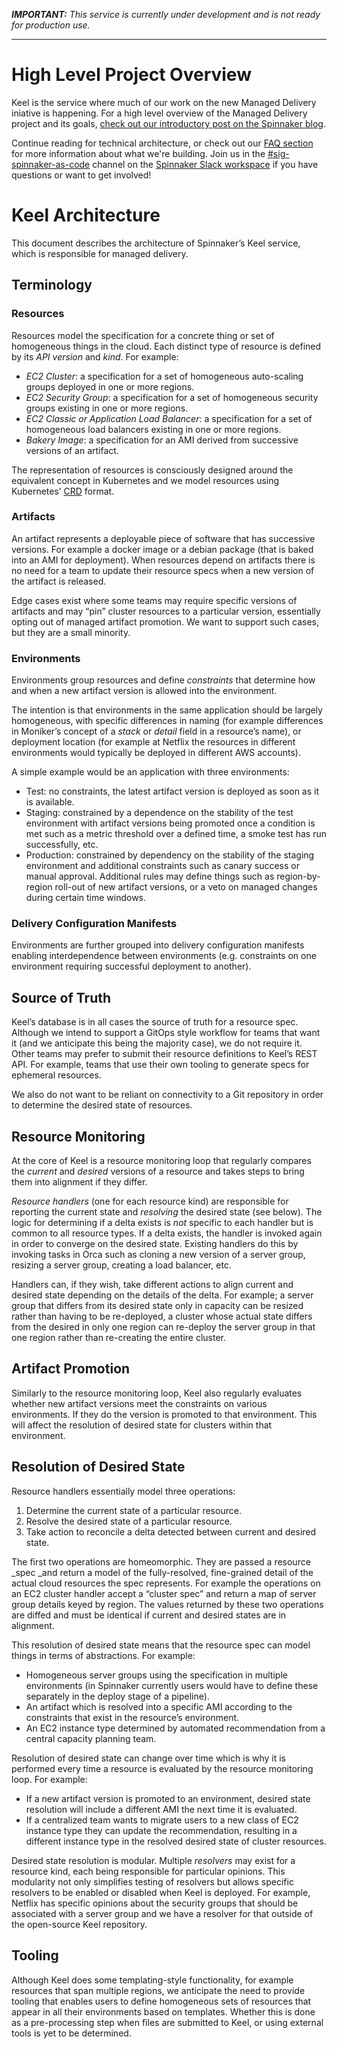 _**IMPORTANT:** This service is currently under development and is not ready for production use._


---
# High Level Project Overview
Keel is the service where much of our work on the new Managed Delivery iniative is happening. For a high level overview of the Managed Delivery project and its goals, [check out our introductory post on the Spinnaker blog](https://blog.spinnaker.io/managed-delivery-evolving-continuous-delivery-at-netflix-eb74877fb33c).

Continue reading for technical architecture, or check out our [FAQ section](FAQ.md) for more information about what we're building. Join us in the [#sig-spinnaker-as-code](https://slack.com/app_redirect?team=T091CRSGH&channel=CERACDPDZ) channel on the [Spinnaker Slack workspace](http://join.spinnaker.io/) if you have questions or want to get involved!

# Keel Architecture

This document describes the architecture of Spinnaker’s Keel service, which is responsible for managed delivery.


## Terminology


### Resources

Resources model the specification for a concrete thing or set of homogeneous things in the cloud. Each distinct type of resource is defined by its _API version_ and _kind_. For example:



*   _EC2 Cluster_: a specification for a set of homogeneous auto-scaling groups deployed in one or more regions.
*   _EC2 Security Group_: a specification for a  set of homogeneous security groups existing in one or more regions.
*   _EC2 Classic _or_ Application Load Balancer_: a specification for a set of homogeneous load balancers existing in one or more regions.
*   _Bakery Image_: a specification for an AMI derived from successive versions of an artifact.

The representation of resources is consciously designed around the equivalent concept in Kubernetes and we model resources using Kubernetes’ [CRD](https://kubernetes.io/docs/tasks/access-kubernetes-api/custom-resources/custom-resource-definitions/) format.


### Artifacts

An artifact represents a deployable piece of software that has successive versions. For example a docker image or a debian package (that is baked into an AMI for deployment). When resources depend on artifacts there is no need for a team to update their resource specs when a new version of the artifact is released. 

Edge cases exist where some teams may require specific versions of artifacts and may “pin” cluster resources to a particular version, essentially opting out of managed artifact promotion. We want to support such cases, but they are a small minority.


### Environments

Environments group resources and define _constraints_ that determine how and when a new artifact version is allowed into the environment.

The intention is that environments in the same application should be largely homogeneous, with specific differences in naming (for example differences in Moniker’s concept of a _stack_ or _detail_ field in a resource’s name), or deployment location (for example at Netflix the resources in different environments would typically be deployed in different AWS accounts).

A simple example would be an application with three environments:



*   Test: no constraints, the latest artifact version is deployed as soon as it is available.
*   Staging: constrained by a dependence on the stability of the test environment with artifact versions being promoted once a condition is met such as a metric threshold over a defined time, a smoke test has run successfully, etc.
*   Production: constrained by dependency on the stability of the staging environment and additional constraints such as canary success or manual approval. Additional rules may define things such as region-by-region roll-out of new artifact versions, or a veto on managed changes during certain time windows.


### Delivery Configuration Manifests

Environments are further grouped into delivery configuration manifests enabling interdependence between environments (e.g. constraints on one environment requiring successful deployment to another).


## Source of Truth

Keel’s database is in all cases the source of truth for a resource spec. Although we intend to support a GitOps style workflow for teams that want it (and we anticipate this being the majority case), we do not require it. Other teams may prefer to submit their resource definitions to Keel’s REST API. For example, teams that use their own tooling to generate specs for ephemeral resources.

We also do not want to be reliant on connectivity to a Git repository in order to determine the desired state of resources.


## Resource Monitoring

At the core of Keel is a resource monitoring loop that regularly compares the _current_ and _desired_ versions of a resource and takes steps to bring them into alignment if they differ.

_Resource handlers_ (one for each resource kind) are responsible for reporting the current state and _resolving_ the desired state (see below). The logic for determining if a delta exists is _not_ specific to each handler but is common to all resource types. If a delta exists, the handler is invoked again in order to converge on the desired state. Existing handlers do this by invoking tasks in Orca such as cloning a new version of a server group, resizing a server group, creating a load balancer, etc.

Handlers can, if they wish, take different actions to align current and desired state depending on the details of the delta. For example; a server group that differs from its desired state only in capacity can be resized rather than having to be re-deployed, a cluster whose actual state differs from the desired in only one region can re-deploy the server group in that one region rather than re-creating the entire cluster.


## Artifact Promotion

Similarly to the resource monitoring loop, Keel also regularly evaluates whether new artifact versions meet the constraints on various environments. If they do the version is promoted to that environment. This will affect the resolution of desired state for clusters within that environment.


## Resolution of Desired State

Resource handlers essentially model three operations:



1. Determine the current state of a particular resource.
2. Resolve the desired state of a particular resource.
3. Take action to reconcile a delta detected between current and desired state.

The first two operations are homeomorphic. They are passed a resource _spec _and return a model of the fully-resolved, fine-grained detail of the actual cloud resources the spec represents. For example the operations on an EC2 cluster handler accept a “cluster spec” and return a map of server group details keyed by region. The values returned by these two operations are diffed and must be identical if current and desired states are in alignment.

This resolution of desired state means that the resource spec can model things in terms of abstractions. For example:



*   Homogeneous server groups using the specification in multiple environments (in Spinnaker currently users would have to define these separately in the deploy stage of a pipeline).
*   An artifact which is resolved into a specific AMI according to the constraints that exist in the resource’s environment.
*   An EC2 instance type determined by automated recommendation from a central capacity planning team.

Resolution of desired state can change over time which is why it is performed every time a resource is evaluated by the resource monitoring loop. For example:



*   If a new artifact version is promoted to an environment, desired state resolution will include a different AMI the next time it is evaluated.
*   If a centralized team wants to migrate users to a new class of EC2 instance type they can update the recommendation, resulting in a different instance type in the resolved desired state of cluster resources.

Desired state resolution is modular. Multiple _resolvers_ may exist for a resource kind, each being responsible for particular opinions. This modularity not only simplifies testing of resolvers but allows specific resolvers to be enabled or disabled when Keel is deployed. For example, Netflix has specific opinions about the security groups that should be associated with a server group and we have a resolver for that outside of the open-source Keel repository.


## Tooling

Although Keel does some templating-style functionality, for example resources that span multiple regions, we anticipate the need to provide tooling that enables users to define homogeneous sets of resources that appear in all their environments based on templates. Whether this is done as a pre-processing step when files are submitted to Keel, or using external tools is yet to be determined.

